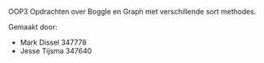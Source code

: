 OOP3 Opdrachten over Boggle en Graph met verschillende sort methodes.

Gemaakt door:
- Mark Dissel 347778
- Jesse Tijsma 347640